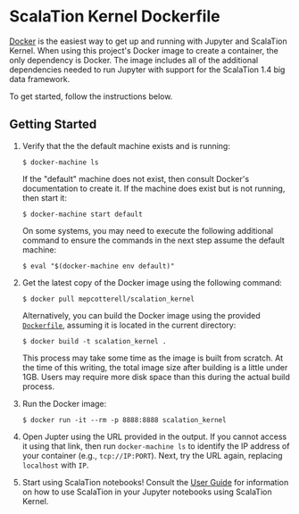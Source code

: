 # ScalaTion Kernel Dockerfile

[Docker](https://www.docker.com) is the easiest way to get up and running with 
Jupyter and ScalaTion Kernel. When using this project's Docker image to create
a container, the only dependency is Docker. The image includes all of the 
additional dependencies needed to run Jupyter with support for the ScalaTion
1.4 big data framework. 

To get started, follow the instructions below.

## Getting Started 

1. Verify that the the default machine exists and is running:

   ```
   $ docker-machine ls
   ```

   If the "default" machine does not exist, then consult Docker's documentation
   to create it. If the machine does exist but is not running, then start it:

   ```
   $ docker-machine start default
   ```

   On some systems, you may need to execute the following additional command
   to ensure the commands in the next step assume the default machine:

   ```
   $ eval "$(docker-machine env default)"
   ```
   
2. Get the latest copy of the Docker image using the following command:

   ```
   $ docker pull mepcotterell/scalation_kernel
   ```

   Alternatively, you can build the Docker image using the provided [`Dockerfile`](Dockerfile),
   assuming it is located in the current directory:

   ```
   $ docker build -t scalation_kernel .
   ```

   This process may take some time as the image is built from scratch. At the
   time of this writing, the total image size after building is a little under 
   1GB. Users may require more disk space than this during the actual build
   process.

3. Run the Docker image:

   ```   
   $ docker run -it --rm -p 8888:8888 scalation_kernel
   ```

4. Open Jupter using the URL provided in the output. If you cannot access it 
   using that link, then run `docker-machine ls` to identify the IP address of 
   your container (e.g., `tcp://IP:PORT`). Next, try the URL again, replacing 
   `localhost` with `IP`.

5. Start using ScalaTion notebooks! Consult the 
   [User Guide](https://github.com/scalation/scalation_kernel/blob/master/USER.md)
   for information on how to use ScalaTion in your Jupyter notebooks using
   ScalaTion Kernel.

